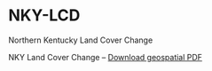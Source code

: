 # NKY-LCD

Northern Kentucky Land Cover Change

NKY Land Cover Change – [Download geospatial PDF](NKY_NCLD.pdf)

